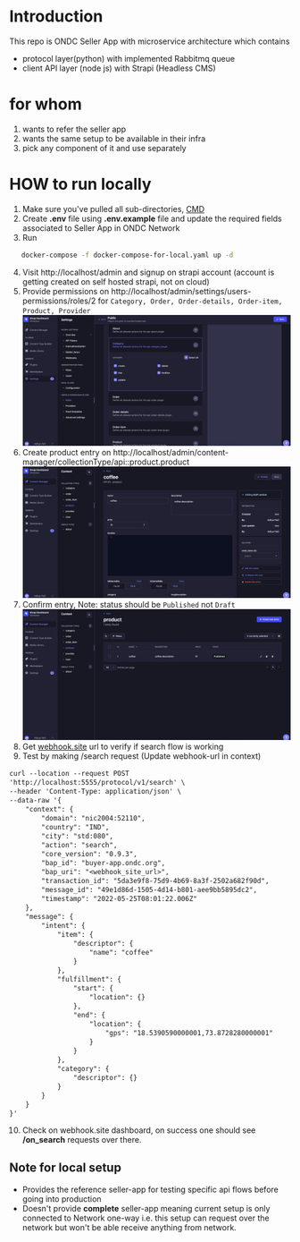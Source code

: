 # Introduction
This repo is ONDC Seller App with microservice architecture which contains

- protocol layer(python) with implemented Rabbitmq queue
- client API layer (node js) with Strapi (Headless CMS)

# for whom
1. wants to refer the seller app 
2. wants the same setup to be available in their infra 
3. pick any component of it and use separately

# HOW to run locally

1) Make sure you've pulled all
   sub-directories, [CMD](https://stackoverflow.com/questions/1030169/pull-latest-changes-for-all-git-submodules)
2) Create **.env** file using **.env.example** file and update the required fields associated to Seller App in ONDC Network
3) Run 
```bash
   docker-compose -f docker-compose-for-local.yaml up -d
```
4) Visit http://localhost/admin and signup on strapi account (account is getting created on self hosted strapi, not on cloud) 
5) Provide permissions on http://localhost/admin/settings/users-permissions/roles/2 for `Category, Order, Order-details, Order-item, Product, Provider`
   ![](assets/ss1.png)
6) Create product entry on http://localhost/admin/content-manager/collectionType/api::product.product 
![](assets/ss2.png)
7) Confirm entry, Note: status should be `Published` not `Draft`
![](assets/ss3.png)
8) Get [webhook.site](https://webhook.site/) url to verify if search flow is working
9) Test by making /search request (Update webhook-url in context)
```
curl --location --request POST 'http://localhost:5555/protocol/v1/search' \
--header 'Content-Type: application/json' \
--data-raw '{
    "context": {
        "domain": "nic2004:52110",
        "country": "IND",
        "city": "std:080",
        "action": "search",
        "core_version": "0.9.3",
        "bap_id": "buyer-app.ondc.org",
        "bap_uri": "<webhook_site_url>",
        "transaction_id": "5da3e9f8-75d9-4b69-8a3f-2502a682f90d",
        "message_id": "49e1d86d-1505-4d14-b801-aee9bb5895dc2",
        "timestamp": "2022-05-25T08:01:22.006Z"
    },
    "message": {
        "intent": {
            "item": {
                "descriptor": {
                    "name": "coffee"
                }
            },
            "fulfillment": {
                "start": {
                    "location": {}
                },
                "end": {
                    "location": {
                        "gps": "18.5390590000001,73.8728280000001"
                    }
                }   
            },
            "category": {
                "descriptor": {}
            }
        }
    }
}'
```
10) Check on webhook.site dashboard, on success one should see **/on_search** requests over there.


## Note for local setup
- Provides the reference seller-app for testing specific api flows before going into production
- Doesn't provide **complete** seller-app meaning current setup is only connected to Network one-way
i.e. this setup can request over the network but won't be able receive anything from network.